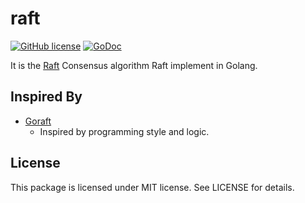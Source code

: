 raft
==================
[![GitHub license](https://img.shields.io/badge/license-MIT-blue.svg)](https://raw.githubusercontent.com/kkdai/raft/master/LICENSE)  [![GoDoc](https://godoc.org/github.com/kkdai/paxos?status.svg)](https://godoc.org/github.com/kkdai/paxos) 

It is the [Raft](https://raftconsensus.github.io/) Consensus algorithm Raft implement in Golang.


Inspired By
---------------

- [Goraft](https://github.com/goraft/raft)
    - Inspired by programming style and logic.



License
---------------

This package is licensed under MIT license. See LICENSE for details.


